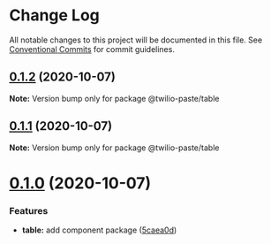 # Change Log

All notable changes to this project will be documented in this file.
See [Conventional Commits](https://conventionalcommits.org) for commit guidelines.

## [0.1.2](https://github.com/twilio-labs/paste/compare/@twilio-paste/table@0.1.1...@twilio-paste/table@0.1.2) (2020-10-07)

**Note:** Version bump only for package @twilio-paste/table





## [0.1.1](https://github.com/twilio-labs/paste/compare/@twilio-paste/table@0.1.0...@twilio-paste/table@0.1.1) (2020-10-07)

**Note:** Version bump only for package @twilio-paste/table





# [0.1.0](https://github.com/twilio-labs/paste/compare/@twilio-paste/table@0.0.2...@twilio-paste/table@0.1.0) (2020-10-07)


### Features

* **table:** add component package ([5caea0d](https://github.com/twilio-labs/paste/commit/5caea0d24983eb625ce92048ea27478634f7ebcc))
